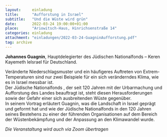 ```yaml
---
layout:     einladung
title:      "Aufforstung in Israel"
subtitle:   "Und die Wüste wird grün"
date:       2022-03-24 19:00:00+01:00
place:      "Ariowitsch-Haus, Hinrichsenstraße 14"
categories: einladung
attachment: "einladungen/2022-03-24-GuagninAufforstung.pdf"
tag: archive
---
```


**Johannes Guagnin**, Hauptdelegierter des Jüdischen Nationalfonds – Keren Kayemeth leIsrael für Deutschland.

Veränderte Niederschlagsmuster und ein häufigeres Auftreten von Extrem-Temperaturen sind nur zwei Beispiele für ein sich veränderndes Klima, wie es in Israel messbar ist.
<br>
Der Jüdische Nationalfonds , der seit 120 Jahren mit der Urbarmachung und Aufforstung des Landes beauftragt ist, steht diesen Herausforderungen sowie der Gefahr einer sich ausbreitenden Wüste gegenüber.
<br>
In seinem Vortrag erläutert Guagnin, was die Landschaft in Israel geprägt und geformt hat und wie der Jüdische Nationalfonds in den 120 Jahren seines Bestehens zu einer der führenden Organisationen auf dem Bereich der Wüstenbekämpfung und der Anpassung an den Klimawandel wurde.

*Die Veranstaltung wird auch via Zoom übertragen*
